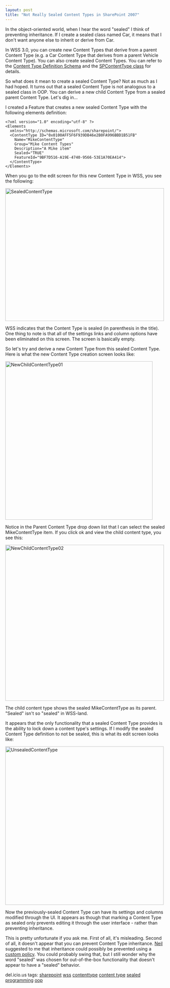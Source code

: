 ```yaml
---
layout: post
title: "Not Really Sealed Content Types in SharePoint 2007"
---
```


<p>In the object-oriented world, when I hear the word "sealed" I think of preventing inheritance.  If I create a sealed class named Car, it means that I don't want anyone else to inherit or derive from Car.  </p>

<p>In WSS 3.0, you can create new Content Types that derive from a parent Content Type (e.g. a Car Content Type that derives from a parent Vehicle Content Type).  You can also create sealed Content Types.  You can refer to the <a href="http://msdn2.microsoft.com/en-us/library/ms463449.aspx" target="_blank">Content Type Definition Schema</a> and the <a href="http://msdn2.microsoft.com/en-us/library/microsoft.sharepoint.spcontenttype.aspx" target="_blank">SPContentType class</a> for details.  </p>

<p>So what does it mean to create a sealed Content Type?  Not as much as I had hoped.  It turns out that a sealed Content Type is not analogous to a sealed class in OOP.  You can derive a new child Content Type from a sealed parent Content Type.  Let's dig in...</p>

<p>I created a Feature that creates a new sealed Content Type with the following elements definition:</p>

<pre><code>&lt;?xml version="1.0" encoding="utf-8" ?&gt;
&lt;Elements 
  xmlns="http://schemas.microsoft.com/sharepoint/"&gt;
  &lt;ContentType ID="0x0100AFF5F6F939DB46e2B0FA996BBD1B51FB"
    Name="MikeContentType"
	Group="Mike Content Types"
	Description="A Mike item"
	Sealed="TRUE"
	FeatureId="9BF7D516-A19E-4740-9566-53E1A70EA414"&gt;
  &lt;/ContentType&gt;
&lt;/Elements&gt;</code></pre>
<p>When you go to the edit screen for this new Content Type in WSS, you see the following:</p>

<p><a title="Photo Sharing" href="http://www.flickr.com/photos/kindohm/533098450/" target="_blank"><img height="419" alt="SealedContentType" src="http://farm2.static.flickr.com/1203/533098450_a3636d2ff9.jpg" width="500" border="0" /></a></p>

<p>WSS indicates that the Content Type is sealed (in parenthesis in the title). One thing to note is that all of the settings links and column options have been eliminated on this screen. The screen is basically empty.</p>

<p>So let's try and derive a new Content Type from this sealed Content Type. Here is what the new Content Type creation screen looks like:</p>

<p><a title="Photo Sharing" href="http://www.flickr.com/photos/kindohm/533195159/" target="_blank"><img height="500" alt="NewChildContentType01" src="http://farm2.static.flickr.com/1166/533195159_5257ad4be0.jpg" width="464" border="0" /></a></p>

<p>Notice in the Parent Content Type drop down list that I can select the sealed MikeContentType item. If you click ok and view the child content type, you see this:</p>

<p><a title="Photo Sharing" href="http://www.flickr.com/photos/kindohm/533195185/" target="_blank"><img height="492" alt="NewChildContentType02" src="http://farm2.static.flickr.com/1108/533195185_50c5e491b9.jpg" width="500" border="0" /></a></p>

<p>The child content type shows the sealed MikeContentType as its parent. "Sealed" isn't so "sealed" in WSS-land.</p>

<p>It appears that the only functionality that a sealed Content Type provides is the ability to lock down a content type's settings. If I modify the sealed Content Type definition to not be sealed, this is what its edit screen looks like:</p>

<p><a title="Photo Sharing" href="http://www.flickr.com/photos/kindohm/533098494/" target="_blank"><img height="500" alt="UnsealedContentType" src="http://farm2.static.flickr.com/1304/533098494_529adadd23.jpg" width="499" border="0" /></a></p>

<p>Now the previously-sealed Content Type can have its settings and columns modified through the UI. It appears as though that marking a Content Type as sealed only prevents editing it through the user interface - rather than preventing inheritance. </p>

<p>This is pretty unfortunate if you ask me. First of all, it's misleading. Second of all, it doesn't appear that you can prevent Content Type inheritance. <a href="http://www.justaddcode.com/blog" target="_blank">Neil</a> suggested to me that inheritance could possibly be prevented using a <a href="http://msdn2.microsoft.com/en-us/library/ms499244.aspx" target="_blank">custom policy</a>. You could probably swing that, but I still wonder why the word "sealed" was chosen for out-of-the-box functionality that doesn't appear to have a "sealed" behavior. </p>

<p class="tags" id="0767317B-992E-4b12-91E0-4F059A8CECA8:a918a79b-b04c-4f87-aaf6-d04f46c377f7">del.icio.us tags: <a href="http://del.icio.us/popular/sharepoint" target="_blank" rel="tag">sharepoint</a> <a href="http://del.icio.us/popular/wss" target="_blank" rel="tag">wss</a> <a href="http://del.icio.us/popular/contenttype" target="_blank" rel="tag">contenttype</a> <a href="http://del.icio.us/popular/content%20type" target="_blank" rel="tag">content type</a> <a href="http://del.icio.us/popular/sealed" target="_blank" rel="tag">sealed</a> <a href="http://del.icio.us/popular/programming" target="_blank" rel="tag">programming</a> <a href="http://del.icio.us/popular/oop" target="_blank" rel="tag">oop</a></p>

 
